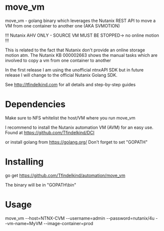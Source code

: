 # move_vm

move_vm - golang binary which leverages the Nutanix REST API to move a VM from one container to another one (AKA SVMOTION)

!!! Nutanix AHV ONLY - SOURCE VM MUST BE STOPPED-> no online motion !!! 

This is related to the fact that Nutanix don't provide an online storage motion atm. 
The Nutanix KB 000002663 shows the manual tasks which are involved to copy a vm from one container to another

In the first release I am using the unofficial ntnxAPI SDK but in future release I will change to the official Nutanix Golang SDK.

See http://tfindelkind.com for all details and step-by-step guides

# Dependencies
Make sure to NFS whitelist the host/VM where you run move_vm

I recommend to install the Nutanix automation VM (AVM) for an easy use. 
Found at https://github.com/Tfindelkind/DCI

or install golang from https://golang.org/ 
Don't forget to set "GOPATH"

# Installing

go get https://github.com/Tfindelkind/automation/move_vm

The binary will be in "GOPATH\bin"

# Usage

move_vm --host=NTNX-CVM --username=admin --password=nutanix/4u --vm-name=MyVM --image-container=prod


